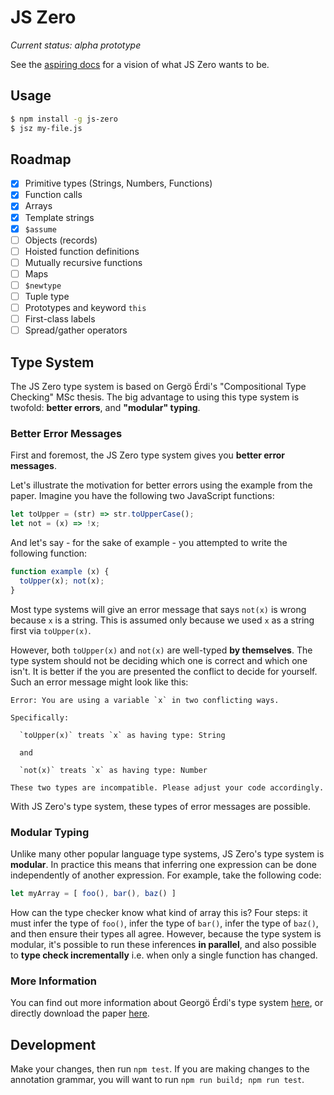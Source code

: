 # JS Zero

*Current status: alpha prototype*

See the [aspiring docs](http://js-zero.com) for a vision of what JS Zero wants to be.

## Usage

```bash
$ npm install -g js-zero
$ jsz my-file.js
```

## Roadmap

- [x] Primitive types (Strings, Numbers, Functions)
- [x] Function calls
- [x] Arrays
- [x] Template strings
- [x] `$assume`
- [ ] Objects (records)
- [ ] Hoisted function definitions
- [ ] Mutually recursive functions
- [ ] Maps
- [ ] `$newtype`
- [ ] Tuple type
- [ ] Prototypes and keyword `this`
- [ ] First-class labels
- [ ] Spread/gather operators

## Type System

The JS Zero type system is based on Gergö Érdi's "Compositional Type Checking" MSc thesis. The big advantage to using this type system is twofold: **better errors**, and **"modular" typing**.

### Better Error Messages

First and foremost, the JS Zero type system gives you **better error messages**.

Let's illustrate the motivation for better errors using the example from the paper. Imagine you have the following two JavaScript functions:

```js
let toUpper = (str) => str.toUpperCase();
let not = (x) => !x;
```

And let's say - for the sake of example - you attempted to write the following function:

```js
function example (x) {
  toUpper(x); not(x);
}
```

Most type systems will give an error message that says `not(x)` is wrong because `x` is a string. This is assumed only because we used `x` as a string first via `toUpper(x)`.

However, both `toUpper(x)` and `not(x)` are well-typed **by themselves**. The type system should not be deciding which one is correct and which one isn't. It is better if the you are presented the conflict to decide for yourself. Such an error message might look like this:

```
Error: You are using a variable `x` in two conflicting ways.

Specifically:

  `toUpper(x)` treats `x` as having type: String

  and

  `not(x)` treats `x` as having type: Number

These two types are incompatible. Please adjust your code accordingly.
```

With JS Zero's type system, these types of error messages are possible.

### Modular Typing

Unlike many other popular language type systems, JS Zero's type system is **modular**. In practice this means that inferring one expression can be done independently of another expression. For example, take the following code:

```js
let myArray = [ foo(), bar(), baz() ]
```

How can the type checker know what kind of array this is? Four steps: it must infer the type of `foo()`, infer the type of `bar()`, infer the type of `baz()`, and then ensure their types all agree. However, because the type system is modular, it's possible to run these inferences **in parallel**, and also possible to **type check incrementally** i.e. when only a single function has changed.

### More Information

You can find out more information about Georgö Érdi's type system [here](http://gergo.erdi.hu/projects/tandoori/), or directly download the paper [here](http://gergo.erdi.hu/projects/tandoori/Tandoori-Compositional-Typeclass.pdf).

## Development

Make your changes, then run `npm test`. If you are making changes to the annotation grammar, you will want to run `npm run build; npm run test`.
